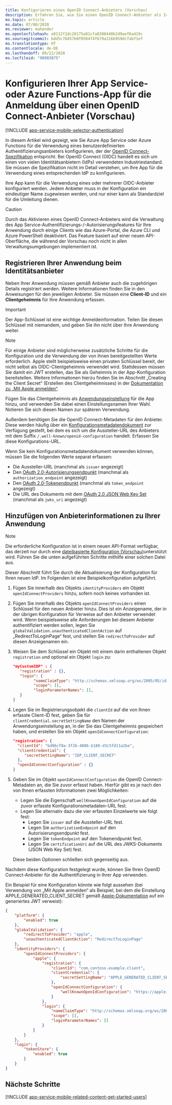 ```yaml
---
title: Konfigurieren eines OpenID Connect-Anbieters (Vorschau)
description: Erfahren Sie, wie Sie einen OpenID Connect-Anbieter als Identitätsanbieter für Ihre App Services- oder Azure Functions-App konfigurieren.
ms.topic: article
ms.date: 07/08/2020
ms.reviewer: mahender
ms.openlocfilehash: e8112f2dc20175e81cfa8388440b2d9aef6a419c
ms.sourcegitcommit: bdd5c76457b0f0504f4f679a316b959dcfabf1ef
ms.translationtype: HT
ms.contentlocale: de-DE
ms.lasthandoff: 09/22/2020
ms.locfileid: "90983875"
---
```

# <a name="configure-your-app-service-or-azure-functions-app-to-login-using-an-openid-connect-provider-preview"></a>Konfigurieren Ihrer App Service- oder Azure Functions-App für die Anmeldung über einen OpenID Connect-Anbieter (Vorschau)

[!INCLUDE [app-service-mobile-selector-authentication](../../includes/app-service-mobile-selector-authentication.md)]

In diesem Artikel wird gezeigt, wie Sie Azure App Service oder Azure Functions für die Verwendung eines benutzerdefinierten Authentifizierungsanbieters konfigurieren, der der [OpenID Connect-Spezifikation](https://openid.net/connect/) entspricht. Bei OpenID Connect (OIDC) handelt es sich um einen von vielen Identitätsanbietern (IdPs) verwendeten Industriestandard. Sie müssen die Spezifikation nicht im Detail verstehen, um Ihre App für die Verwendung eines entsprechenden IdP zu konfigurieren.

Ihre App kann für die Verwendung eines oder mehrerer OIDC-Anbieter konfiguriert werden. Jedem Anbieter muss in der Konfiguration ein eindeutiger Name zugewiesen werden, und nur einer kann als Standardziel für die Umleitung dienen.

> [!CAUTION]
> Durch das Aktivieren eines OpenID Connect-Anbieters wird die Verwaltung des App Service-Authentifizierungs-/-Autorisierungsfeatures für Ihre Anwendung durch einige Clients wie das Azure-Portal, die Azure CLI und Azure PowerShell deaktiviert. Das Feature basiert auf einer neuen API-Oberfläche, die während der Vorschau noch nicht in allen Verwaltungsumgebungen implementiert ist.

## <a name="register-your-application-with-the-identity-provider"></a><a name="register"> </a>Registrieren Ihrer Anwendung beim Identitätsanbieter

Neben Ihrer Anwendung müssen gemäß Anbieter auch die zugehörigen Details registriert werden. Weitere Informationen finden Sie in den Anweisungen für den jeweiligen Anbieter. Sie müssen eine **Client-ID** und ein **Clientgeheimnis** für Ihre Anwendung erfassen.

> [!IMPORTANT]
> Der App-Schlüssel ist eine wichtige Anmeldeinformation. Teilen Sie diesen Schlüssel mit niemandem, und geben Sie ihn nicht über Ihre Anwendung weiter.
>

> [!NOTE]
> Für einige Anbieter sind möglicherweise zusätzliche Schritte für die Konfiguration und die Verwendung der von ihnen bereitgestellten Werte erforderlich. Apple stellt beispielsweise einen privaten Schlüssel bereit, der nicht selbst als OIDC-Clientgeheimnis verwendet wird. Stattdessen müssen Sie damit ein JWT erstellen, das Sie als Geheimnis in der App-Konfiguration bereitstellen. Weitere Informationen hierzu finden Sie im Abschnitt „Creating the Client Secret“ (Erstellen des Clientgeheimnisses) in der [Dokumentation zu „Mit Apple anmelden“](https://developer.apple.com/documentation/sign_in_with_apple/generate_and_validate_tokens).
>

Fügen Sie das Clientgeheimnis als [Anwendungseinstellung](./configure-common.md#configure-app-settings) für die App hinzu, und verwenden Sie dabei einen Einstellungsnamen Ihrer Wahl. Notieren Sie sich diesen Namen zur späteren Verwendung.

Außerdem benötigen Sie die OpenID Connect-Metadaten für den Anbieter. Diese werden häufig über ein [Konfigurationsmetadatendokument](https://openid.net/specs/openid-connect-discovery-1_0.html#ProviderConfig) zur Verfügung gestellt, bei dem es sich um die Aussteller-URL des Anbieters mit dem Suffix `/.well-known/openid-configuration` handelt. Erfassen Sie diese Konfigurations-URL.

Wenn Sie kein Konfigurationsmetadatendokument verwenden können, müssen Sie die folgenden Werte separat erfassen:

- Die Aussteller-URL (manchmal als `issuer` angezeigt)
- Den [OAuth 2.0-Autorisierungsendpunkt](https://tools.ietf.org/html/rfc6749#section-3.1) (manchmal als `authorization_endpoint` angezeigt)
- Den [OAuth 2.0-Tokenendpunkt](https://tools.ietf.org/html/rfc6749#section-3.2) (manchmal als `token_endpoint` angezeigt)
- Die URL des Dokuments mit dem [OAuth 2.0 JSON Web Key Set](https://tools.ietf.org/html/rfc8414#section-2) (manchmal als `jwks_uri` angezeigt)

## <a name="add-provider-information-to-your-application"></a><a name="configure"> </a>Hinzufügen von Anbieterinformationen zu Ihrer Anwendung

> [!NOTE]
> Die erforderliche Konfiguration ist in einem neuen API-Format verfügbar, das derzeit nur durch eine [dateibasierte Konfiguration (Vorschau)](.\app-service-authentication-how-to.md#config-file)unterstützt wird. Führen Sie die unten aufgeführten Schritte mithilfe einer solchen Datei aus.

Dieser Abschnitt führt Sie durch die Aktualisierung der Konfiguration für Ihren neuen IdP. Im Folgenden ist eine Beispielkonfiguration aufgeführt.

1. Fügen Sie innerhalb des Objekts `identityProviders` ein Objekt `openIdConnectProviders` hinzu, sofern noch keines vorhanden ist.
1. Fügen Sie innerhalb des Objekts `openIdConnectProviders` einen Schlüssel für den neuen Anbieter hinzu. Dies ist ein Anzeigename, der in der übrigen Konfiguration für Verweise auf den Anbieter verwendet wird. Wenn beispielsweise alle Anforderungen bei diesem Anbieter authentifiziert werden sollen, legen Sie `globalValidation.unauthenticatedClientAction` auf „RedirectToLoginPage“ fest, und stellen Sie `redirectToProvider` auf diesen Anzeigenamen ein.
1. Weisen Sie dem Schlüssel ein Objekt mit einem darin enthaltenen Objekt `registration` und optional ein Objekt `login` zu:
    
    ```json
    "myCustomIDP" : {
       "registration" : {},
       "login": {
             "nameClaimType": "http://schemas.xmlsoap.org/ws/2005/05/identity/claims/name",
             "scope": [],
             "loginParameterNames": [],
       }
    }
    ```

1. Legen Sie im Registrierungsobjekt die `clientId` auf die von Ihnen erfasste Client-ID fest, geben Sie für `clientCredential.secretSettingName` den Namen der Anwendungseinstellung an, in der Sie das Clientgeheimnis gespeichert haben, und erstellen Sie ein Objekt `openIdConnectConfiguration`:

    ```json
    "registration": {
      "clientId": "bd96cf8a-3f2b-4806-b180-d3c5fd11a2be",
      "clientCredential": {
         "secretSettingName": "IDP_CLIENT_SECRET"
      },
      "openIdConnectConfiguration" : {}
    }
    ```

1. Geben Sie im Objekt `openIdConnectConfiguration` die OpenID Connect-Metadaten an, die Sie zuvor erfasst haben. Hierfür gibt es je nach den von Ihnen erfassten Informationen zwei Möglichkeiten:

    - Legen Sie die Eigenschaft `wellKnownOpenIdConfiguration` auf die zuvor erfasste Konfigurationsmetadaten-URL fest.
    - Legen Sie alternativ dazu die vier erfassten Einzelwerte wie folgt fest:
        - Legen Sie `issuer` auf die Aussteller-URL fest.
        - Legen Sie `authorizationEndpoint` auf den Autorisierungsendpunkt fest.
        - Legen Sie `tokenEndpoint` auf den Tokenendpunkt fest.
        - Legen Sie `certificationUri` auf die URL des JWKS-Dokuments (JSON Web Key Set) fest.

    Diese beiden Optionen schließen sich gegenseitig aus.

Nachdem diese Konfiguration festgelegt wurde, können Sie Ihren OpenID Connect-Anbieter für die Authentifizierung in Ihrer App verwenden.

Ein Beispiel für eine Konfiguration könnte wie folgt aussehen (bei Verwendung von „Mit Apple anmelden“ als Beispiel, bei dem die Einstellung APPLE_GENERATED_CLIENT_SECRET gemäß [Apple-Dokumentation](https://developer.apple.com/documentation/sign_in_with_apple/generate_and_validate_tokens) auf ein generiertes JWT verweist):

```json
{
    "platform": {
        "enabled": true
    },
    "globalValidation": {
        "redirectToProvider": "apple",
        "unauthenticatedClientAction": "RedirectToLoginPage"
    },
    "identityProviders": {
        "openIdConnectProviders": {
            "apple": {
                "registration": {
                    "clientId": "com.contoso.example.client",
                    "clientCredential": {
                        "secretSettingName": "APPLE_GENERATED_CLIENT_SECRET"
                    },
                    "openIdConnectConfiguration": {
                        "wellKnownOpenIdConfiguration": "https://appleid.apple.com/.well-known/openid-configuration"
                    }
                },
                "login": {
                    "nameClaimType": "http://schemas.xmlsoap.org/ws/2005/05/identity/claims/name",
                    "scope": [],
                    "loginParameterNames": []
                }
            }
        }
    },
    "login": {
        "tokenStore": {
            "enabled": true
        }
    }     
}
```

## <a name="next-steps"></a><a name="related-content"> </a>Nächste Schritte

[!INCLUDE [app-service-mobile-related-content-get-started-users](../../includes/app-service-mobile-related-content-get-started-users.md)]
